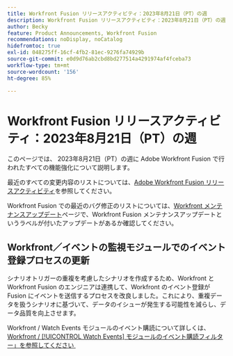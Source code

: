 ```yaml
---
title: Workfront Fusion リリースアクティビティ：2023年8月21日（PT）の週
description: Workfront Fusion リリースアクティビティ：2023年8月21日（PT）の週
author: Becky
feature: Product Announcements, Workfront Fusion
recommendations: noDisplay, noCatalog
hidefromtoc: true
exl-id: 048275ff-16cf-4fb2-81ec-9276fa74929b
source-git-commit: e0d9d76ab2cbd8bd277514a4291974af4fceba73
workflow-type: tm+mt
source-wordcount: '156'
ht-degree: 85%

---
```


# Workfront Fusion リリースアクティビティ：2023年8月21日（PT）の週

このページでは、
2023年8月21日（PT）の週に Adobe Workfront Fusion で行われたすべての機能強化について説明します。

最近のすべての変更内容のリストについては、[Adobe Workfront Fusion リリースアクティビティ](/help/workfront-fusion/fusion-product-releases/fusion-release-activity.md)を参照してください。

Workfront Fusion での最近のバグ修正のリストについては、[Workfront メンテナンスアップデート](https://experienceleague.adobe.com/docs/workfront-known-issues/releases/current-updates.html?lang=ja)ページで、Workfront Fusion メンテナンスアップデートというラベルが付いたアップデートがあるか確認してください。

## Workfront／イベントの監視モジュールでのイベント登録プロセスの更新

シナリオトリガーの重複を考慮したシナリオを作成するため、Workfront とWorkfront Fusion のエンジニアは連携して、Workfront のイベント登録が Fusion にイベントを送信するプロセスを改良しました。これにより、重複データを扱うシナリオに基づいて、データのイシューが発生する可能性を減らし、データ品質を向上させます。

Workfront / Watch Events モジュールのイベント購読について詳しくは、[Workfront / [!UICONTROL Watch Events] モジュールのイベント購読フィルター」を参照してください &#x200B;](/help/workfront-fusion/references/apps-and-modules/adobe-connectors/workfront-modules.md#event-subscription-filters-in-the-workfront--watch-events-modules)
